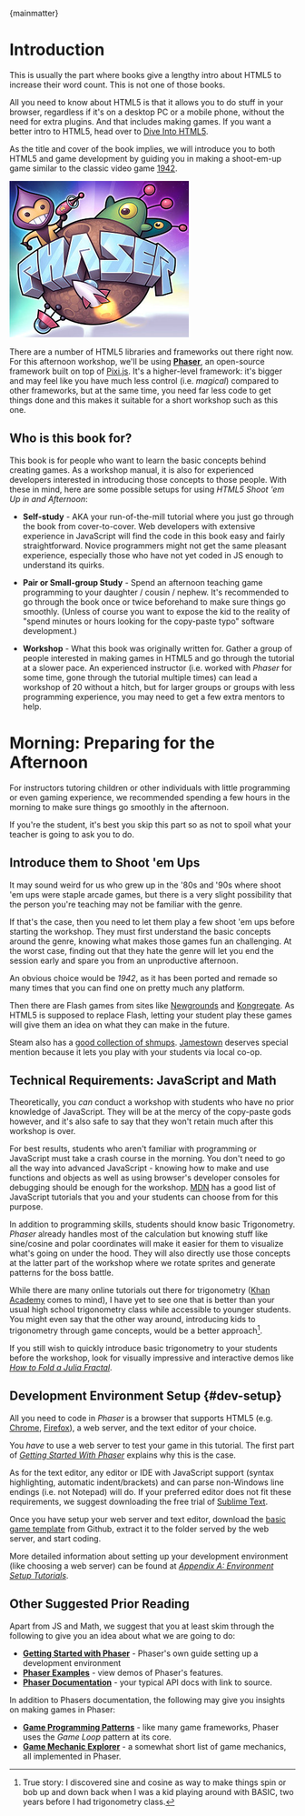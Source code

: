 {mainmatter}

# Introduction

This is usually the part where books give a lengthy intro about HTML5 to increase their word count. This is not one of those books.

All you need to know about HTML5 is that it allows you to do stuff in your browser, regardless if it's on a desktop PC or a mobile phone, without the need for extra plugins. And that includes making games. If you want a better intro to HTML5, head over to [Dive Into HTML5](http://diveintohtml5.info/). 

As the title and cover of the book implies, we will introduce you to both HTML5 and game development by guiding you in making a shoot-em-up game similar to the classic video game [1942](http://en.wikipedia.org/wiki/1942_(video_game)).

![](images/phaser.png)

There are a number of HTML5 libraries and frameworks out there right now. For this afternoon workshop, we'll be using [**Phaser**](http://phaser.io), an open-source framework built on top of [Pixi.js](http://www.pixijs.com). It's a higher-level framework: it's bigger and may feel like you have much less control (i.e. _magical_) compared to other frameworks, but at the same time, you need far less code to get things done and this makes it suitable for a short workshop such as this one.

## Who is this book for?

This book is for people who want to learn the basic concepts behind creating games. As a workshop manual, it is also for experienced developers interested in introducing those concepts to those people. With these in mind, here are some possible setups for using _HTML5 Shoot 'em Up in and Afternoon_:

* **Self-study** - AKA your run-of-the-mill tutorial where you just go through the book from cover-to-cover. Web developers with extensive experience in JavaScript will find the code in this book easy and fairly straightforward. Novice programmers might not get the same pleasant experience, especially those who have not yet coded in JS enough to understand its quirks.

* **Pair or Small-group Study** - Spend an afternoon teaching game programming to your daughter / cousin / nephew. It's recommended to go through the book once or twice beforehand to make sure things go smoothly. (Unless of course you want to expose the kid to the reality of "spend minutes or hours looking for the copy-paste typo" software development.)

* **Workshop** - What this book was originally written for. Gather a group of people interested in making games in HTML5 and go through the tutorial at a slower pace. An experienced instructor (i.e. worked with _Phaser_ for some time, gone through the tutorial multiple times) can lead a workshop of 20 without a hitch, but for larger groups or groups with less programming experience, you may need to get a few extra mentors to help. 

# Morning: Preparing for the Afternoon

For instructors tutoring children or other individuals with little programming or even gaming experience, we recommended spending a few hours in the morning to make sure things go smoothly in the afternoon.

If you're the student, it's best you skip this part so as not to spoil what your teacher is going to ask you to do.

## Introduce them to Shoot 'em Ups

It may sound weird for us who grew up in the '80s and '90s where shoot 'em ups were staple arcade games, but there is a very slight possibility that the person you're teaching may not be familiar with the genre. 

If that's the case, then you need to let them play a few shoot 'em ups before starting the workshop. They must first understand the basic concepts around the genre, knowing what makes those games fun an challenging. At the worst case, finding out that they hate the genre will let you end the session early and spare you from an unproductive afternoon.

An obvious choice would be _1942_, as it has been ported and remade so many times that you can find one on pretty much any platform.

Then there are Flash games from sites like [Newgrounds](http://www.newgrounds.com/games/browse/tag/shmup#sort:score) and [Kongregate](http://www.kongregate.com/shooter-games). As HTML5 is supposed to replace Flash, letting your student play these games will give them an idea on what they can make in the future.

Steam also has a [good collection of shmups](http://store.steampowered.com/tag/en/Shmup/). [Jamestown](http://store.steampowered.com/app/94200/) deserves special mention because it lets you play with your students via local co-op.

## Technical Requirements: JavaScript and Math

Theoretically, you _can_ conduct a workshop with students who have no prior knowledge of JavaScript. They will be at the mercy of the copy-paste gods however, and it's also safe to say that they won't retain much after this workshop is over.

For best results, students who aren't familiar with programming or JavaScript must take a crash course in the morning. You don't need to go all the way into advanced JavaScript - knowing how to make and use functions and objects as well as using browser's developer consoles for debugging should be enough for the workshop. [MDN](https://developer.mozilla.org/en-US/docs/Web/Tutorials) has a good list of JavaScript tutorials that you and your students can choose from for this purpose.

In addition to programming skills, students should know basic Trigonometry. _Phaser_ already handles most of the calculation but knowing stuff like sine/cosine and polar coordinates will make it easier for them to visualize what's going on under the hood. They will also directly use those concepts at the latter part of the workshop where we rotate sprites and generate patterns for the boss battle.

While there are many online tutorials out there for trigonometry ([Khan Academy](https://www.khanacademy.org/math/trigonometry/basic-trigonometry) comes to mind), I have yet to see one that is better than your usual high school trigonometry class while accessible to younger students. You might even say that the other way around, introducing kids to trigonometry through game concepts, would be a better approach[^basic]. 

If you still wish to quickly introduce basic trigonometry to your students before the workshop, look for visually impressive and interactive demos like [_How to Fold a Julia Fractal_](http://acko.net/blog/how-to-fold-a-julia-fractal/).

[^basic]: True story: I discovered sine and cosine as way to make things spin or bob up and down back when I was a kid playing around with BASIC, two years before I had trigonometry class.

## Development Environment Setup {#dev-setup}

All you need to code in _Phaser_ is a browser that supports HTML5 (e.g. [Chrome](https://www.google.com/intl/en/chrome/browser/), [Firefox](http://www.mozilla.org/en-US/firefox/new/)), a web server, and the text editor of your choice. 

You _have_ to use a web server to test your game in this tutorial. The first part of [_Getting Started With Phaser_](http://www.phaser.io/getting-started-js.php) explains why this is the case.

As for the text editor, any editor or IDE with JavaScript support (syntax highlighting, automatic indent/brackets) and can parse non-Windows line endings (i.e. not Notepad) will do. If your preferred editor does not fit these requirements, we suggest downloading the free trial of [Sublime Text](http://www.sublimetext.com/).

Once you have setup your web server and text editor, download the [basic game template](https://github.com/bryanbibat/html5shmup-template/archive/2.0-final.zip) from Github, extract it to the folder served by the web server, and start coding.

More detailed information about setting up your development environment (like choosing a web server) can be found at [_Appendix A: Environment Setup Tutorials_](#appendix-a).

## Other Suggested Prior Reading

Apart from JS and Math, we suggest that you at least skim through the following to give you an idea about what we are going to do:

* [**Getting Started with Phaser**](http://phaser.io/getting-started-js.php) - Phaser's own guide setting up a development environment
* [**Phaser Examples**](http://examples.phaser.io/) - view demos of Phaser's features.
* [**Phaser Documentation**](http://docs.phaser.io/) - your typical API docs with link to source.

In addition to Phasers documentation, the following may give you insights on making games in Phaser:

* [**Game Programming Patterns**](http://gameprogrammingpatterns.com/) - like many game frameworks, Phaser uses the _Game Loop_ pattern at its core.
* [**Game Mechanic Explorer**](http://gamemechanicexplorer.com/) - a somewhat short list of game mechanics, all implemented in Phaser.

